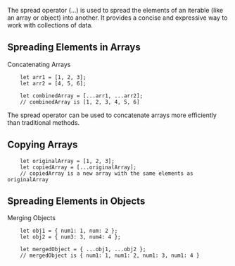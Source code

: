The spread operator (...) is used to spread the elements of an iterable (like an array or object) into another. It provides a concise and expressive way to work with collections of data.

## Spreading Elements in Arrays

Concatenating Arrays

```
    let arr1 = [1, 2, 3];
    let arr2 = [4, 5, 6];

    let combinedArray = [...arr1, ...arr2];
    // combinedArray is [1, 2, 3, 4, 5, 6]
```

The spread operator can be used to concatenate arrays more efficiently than traditional methods.

## Copying Arrays

```
    let originalArray = [1, 2, 3];
    let copiedArray = [...originalArray];
    // copiedArray is a new array with the same elements as originalArray
```

## Spreading Elements in Objects

Merging Objects

```
    let obj1 = { num1: 1, num: 2 };
    let obj2 = { num3: 3, num4: 4 };

    let mergedObject = { ...obj1, ...obj2 };
    // mergedObject is { num1: 1, num1: 2, num1: 3, num1: 4 }
```
